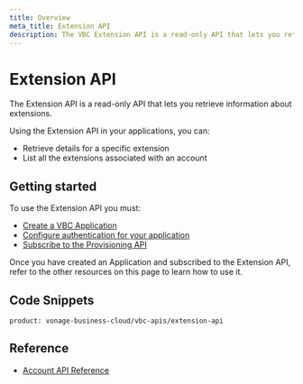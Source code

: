 ```yaml
---
title: Overview
meta_title: Extension API
description: The VBC Extension API is a read-only API that lets you retrieve information about extensions.
---
```

# Extension API

The Extension API is a read-only API that lets you retrieve information about extensions.

Using the Extension API in your applications, you can:

* Retrieve details for a specific extension
* List all the extensions associated with an account

## Getting started

To use the Extension API you must:

* [Create a VBC Application](/vonage-business-cloud/vbc-apis/getting-started/create-application)
* [Configure authentication for your application](/vonage-business-cloud/vbc-apis/getting-started/authentication)
* [Subscribe to the Provisioning API](/vonage-business-cloud/vbc-apis/getting-started/subscribe-api)

Once you have created an Application and subscribed to the Extension API, refer to the other resources on this page to learn how to use it.


## Code Snippets

```code_snippet_list
product: vonage-business-cloud/vbc-apis/extension-api
```

## Reference

* [Account API Reference](/api/vonage-business-cloud/extension)
